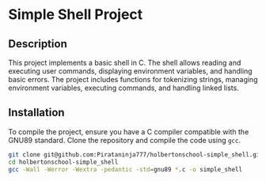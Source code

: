 # Simple Shell Project

## Description

This project implements a basic shell in C. The shell allows reading and executing user commands, displaying environment variables, and handling basic errors. The project includes functions for tokenizing strings, managing environment variables, executing commands, and handling linked lists.

## Installation

To compile the project, ensure you have a C compiler compatible with the GNU89 standard. Clone the repository and compile the code using `gcc`.

```bash
git clone git@github.com:Pirataninja777/holbertonschool-simple_shell.git
cd holbertonschool-simple_shell
gcc -Wall -Werror -Wextra -pedantic -std=gnu89 *.c -o simple_shell


